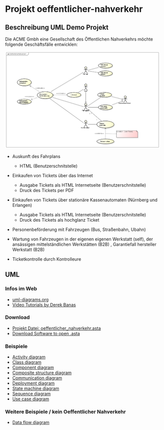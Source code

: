 # Projekt oeffentlicher-nahverkehr

## Beschreibung UML Demo Projekt


Die ACME Gmbh eine Gesellschaft des Öffentlichen Nahverkehrs möchte folgende Geschäftsfälle entwicklen:


![Diagram](https://raw.githubusercontent.com/phoen1x/livingfire-uml/master/oeffentlicher-nahverkehr/src/main/documentation/use_case/UseCase.png "Diagram")

* Auskunft des Fahrplans
  - HTML  (Benutzerschnitstelle)

* Einkaufen von Tickets über das Internet
  - Ausgabe Tickets als HTML Internetseite (Benutzerschnitstelle)
  - Druck des Tickets per PDF

* Einkaufen von Tickets über stationäre Kassenautomaten (Nürnberg und Erlangen)
  - Ausgabe Tickets als HTML Internetseite (Benutzerschnitstelle)
  - Druck des Tickets als hochglanz Ticket

* Personenbeförderung mit Fahrzeugen (Bus, Straßenbahn, Ubahn)

* Wartung von Fahrzeugen in der eigenen eigenen Werkstatt (self), der ansässigen mittelständlichen Werkstätten (B2B) , Garantiefall hersteller Werkstatt (B2B)

* Ticketkontrolle durch Kontrolleure

## UML
### Infos im Web
* [uml-diagrams.org](http://www.uml-diagrams.org "")
* [Video Tutorials by Derek Banas](https://www.youtube.com/playlist?list=PLGLfVvz_LVvQ5G-LdJ8RLqe-ndo7QITYc "")

### Download
* [Projekt Datei: oeffentlicher_nahverkehr.asta](https://github.com/phoen1x/livingfire-uml/raw/master/oeffentlicher-nahverkehr/oeffentlicher_nahverkehr.asta "oeffentlicher_nahverkehr.asta")
* [Download Software to open .asta](http://astah.net/download "")

### Beispiele
* [Activity diagram](https://github.com/phoen1x/livingfire-uml/tree/master/oeffentlicher-nahverkehr/src/main/documentation/activity_diagram "")
* [Class diagram](https://github.com/phoen1x/livingfire-uml/tree/master/oeffentlicher-nahverkehr/src/main/documentation/class_diagram "")
* [Component diagram](https://github.com/phoen1x/livingfire-uml/tree/master/oeffentlicher-nahverkehr/src/main/documentation/component_diagram "")
* [Composite structure diagram](https://github.com/phoen1x/livingfire-uml/tree/master/oeffentlicher-nahverkehr/src/main/documentation/composite_structure_diagram "")
* [Communication diagram](https://github.com/phoen1x/livingfire-uml/tree/master/oeffentlicher-nahverkehr/src/main/documentation/communication_diagram "")
* [Deployment diagram](https://github.com/phoen1x/livingfire-uml/tree/master/oeffentlicher-nahverkehr/src/main/documentation/deployment_diagram "")
* [State machine diagram](https://github.com/phoen1x/livingfire-uml/tree/master/oeffentlicher-nahverkehr/src/main/documentation/statemachine_diagramm "")
* [Sequence diagram](https://github.com/phoen1x/livingfire-uml/tree/master/oeffentlicher-nahverkehr/src/main/documentation/sequence_diagram "")
* [Use case diagram](https://github.com/phoen1x/livingfire-uml/tree/master/oeffentlicher-nahverkehr/src/main/documentation/use_case "")

### Weitere Beispiele / kein Oeffentlicher Nahverkehr
* [Data flow diagram](https://github.com/phoen1x/livingfire-uml/tree/master/oeffentlicher-nahverkehr/src/main/documentation/data_flow_diagram "")
